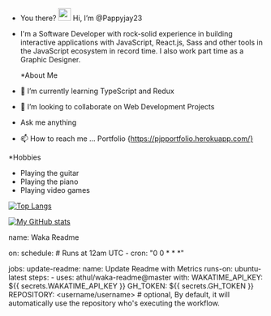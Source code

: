 - You there? <img src="https://raw.githubusercontent.com/MartinHeinz/MartinHeinz/master/wave.gif" width="25px"> Hi, I’m @Pappyjay23
- I'm a Software Developer with rock-solid experience in building interactive applications with JavaScript, React.js, Sass and other tools in the JavaScript ecosystem in record time. I also work part time as a Graphic Designer.

  *About Me
- 🌱 I’m currently learning TypeScript and Redux
- 💞️ I’m looking to collaborate on Web Development Projects
- Ask me anything
- 📫 How to reach me ... Portfolio {https://pjpportfolio.herokuapp.com/}

*Hobbies
- Playing the guitar
- Playing the piano
- Playing video games

[![Top Langs](https://github-readme-stats.vercel.app/api/top-langs/?username=pappyjay23)](https://github.com/pappyjay23/github-readme-stats)

[![My GitHub stats](https://github-readme-stats.vercel.app/api?username=pappyjay23)](https://github.com/pappyjay23/github-readme-stats)

<!--START_SECTION:waka-->
 name: Waka Readme

 on:
   schedule:
     # Runs at 12am UTC
     - cron: "0 0 * * *"

 jobs:
   update-readme:
     name: Update Readme with Metrics
     runs-on: ubuntu-latest
     steps:
       - uses: athul/waka-readme@master
         with:
           WAKATIME_API_KEY: ${{ secrets.WAKATIME_API_KEY }}
           GH_TOKEN: ${{ secrets.GH_TOKEN }}
           REPOSITORY: <username/username> # optional, By default, it will automatically use the repository who's executing the workflow.
<!--END_SECTION:waka-->



<!---
Pappyjay23/Pappyjay23 is a ✨ special ✨ repository because its `README.md` (this file) appears on your GitHub profile.
You can click the Preview link to take a look at your changes.
--->

